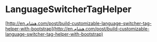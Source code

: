 # LanguageSwitcherTagHelper

[http://en.هشام.com/post/build-customizable-language-switcher-tag-helper-with-bootstrap](http://en.هشام.com/post/build-customizable-language-switcher-tag-helper-with-bootstrap)